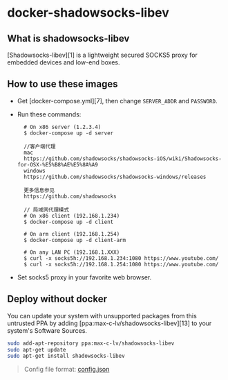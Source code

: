 docker-shadowsocks-libev
========================

## What is shadowsocks-libev

[Shadowsocks-libev][1] is a lightweight secured SOCKS5 proxy for embedded devices
and low-end boxes.

## How to use these images

- Get [docker-compose.yml][7], then change `SERVER_ADDR` and `PASSWORD`.

- Run these commands:

        # On x86 server (1.2.3.4)
        $ docker-compose up -d server

        //客户端代理
        mac 
        https://github.com/shadowsocks/shadowsocks-iOS/wiki/Shadowsocks-for-OSX-%E5%B8%AE%E5%8A%A9
        windows
        https://github.com/shadowsocks/shadowsocks-windows/releases

        更多信息参见
        https://github.com/shadowsocks

        // 局域网代理模式
        # On x86 client (192.168.1.234)
        $ docker-compose up -d client

        # On arm client (192.168.1.254)
        $ docker-compose up -d client-arm

        # On any LAN PC (192.168.1.XXX)
        $ curl -x socks5h://192.168.1.234:1080 https://www.youtube.com/
        $ curl -x socks5h://192.168.1.254:1080 https://www.youtube.com/

- Set socks5 proxy in your favorite web browser.

## Deploy without docker

You can update your system with unsupported packages from this untrusted PPA by
adding [ppa:max-c-lv/shadowsocks-libev][13] to your system's Software Sources.

```bash
sudo add-apt-repository ppa:max-c-lv/shadowsocks-libev
sudo apt-get update
sudo apt-get install shadowsocks-libev
```

> Config file format: [config.json](https://shadowsocks.org/en/config/quick-guide.html)
